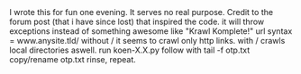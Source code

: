<!--- 	koenkrawl spider	---!>

I wrote this for fun one evening. It serves no real purpose.
Credit to the forum post (that i have since lost) that inspired the code.
it will throw exceptions instead of something awesome like "Krawl Komplete!"
url syntax = www.anysite.tld/
without / it seems to crawl only http links. with / crawls local directories aswell.

run koen-X.X.py 

follow with tail -f otp.txt

copy/rename otp.txt

rinse, repeat.


